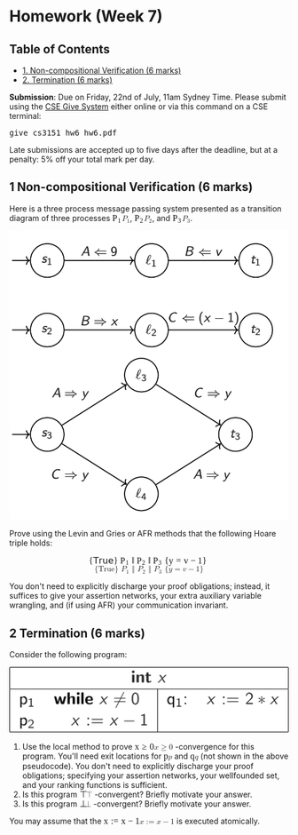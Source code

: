 <div id="content">
<h1 class="title">Homework (Week 7)</h1>
<div id="table-of-contents">
<h2>Table of Contents</h2>
<div id="text-table-of-contents">
<ul>
<li><a href="#org3cf9911">1. Non-compositional Verification (6 marks)</a></li>
<li><a href="#org8583e38">2. Termination (6 marks)</a></li>
</ul>
</div>
</div>
<p>
<b>Submission</b>: Due on Friday, 22nd of July, 11am Sydney Time. Please submit using the <a href="https://cgi.cse.unsw.edu.au/~give/Student/give.php">CSE Give System</a> either online or via this command on a CSE terminal:
</p>

<div class="org-src-container">
<pre class="src src-sh">give cs3151 hw6 hw6.pdf
</pre>
</div>

<p>
Late submissions are accepted up to five days after the deadline, but
at a penalty: 5% off your total mark per day.
</p>

<div id="outline-container-org3cf9911" class="outline-2">
<h2 id="org3cf9911"><span class="section-number-2">1</span> Non-compositional Verification (6 marks)</h2>
<div class="outline-text-2" id="text-1">
<p>
Here is a three process message passing system presented as a
transition diagram of three processes <span class="MathJax_Preview" style="color: inherit; display: none;"></span><span class="MathJax" id="MathJax-Element-1-Frame" tabindex="0" style="position: relative;" data-mathml="<math xmlns=&quot;http://www.w3.org/1998/Math/MathML&quot;><msub><mi>P</mi><mn>1</mn></msub></math>" role="presentation"><nobr aria-hidden="true"><span class="math" id="MathJax-Span-1" style="width: 1.234em; display: inline-block;"><span style="display: inline-block; position: relative; width: 1.037em; height: 0px; font-size: 116%;"><span style="position: absolute; clip: rect(1.53em, 1001.04em, 2.613em, -999.998em); top: -2.313em; left: 0em;"><span class="mrow" id="MathJax-Span-2"><span class="msubsup" id="MathJax-Span-3"><span style="display: inline-block; position: relative; width: 1.037em; height: 0px;"><span style="position: absolute; clip: rect(3.204em, 1000.59em, 4.14em, -999.998em); top: -3.988em; left: 0em;"><span class="mi" id="MathJax-Span-4" style="font-family: STIXGeneral-Italic;">P</span><span style="display: inline-block; width: 0px; height: 3.993em;"></span></span><span style="position: absolute; top: -3.84em; left: 0.594em;"><span class="mn" id="MathJax-Span-5" style="font-size: 70.7%; font-family: STIXGeneral-Regular;">1</span><span style="display: inline-block; width: 0px; height: 3.993em;"></span></span></span></span></span><span style="display: inline-block; width: 0px; height: 2.318em;"></span></span></span><span style="display: inline-block; overflow: hidden; vertical-align: -0.226em; border-left: 0px solid; width: 0px; height: 1.031em;"></span></span></nobr><span class="MJX_Assistive_MathML" role="presentation"><math xmlns="http://www.w3.org/1998/Math/MathML"><msub><mi>P</mi><mn>1</mn></msub></math></span></span><script type="math/tex" id="MathJax-Element-1">P_1</script>, <span class="MathJax_Preview" style="color: inherit; display: none;"></span><span class="MathJax" id="MathJax-Element-2-Frame" tabindex="0" style="position: relative;" data-mathml="<math xmlns=&quot;http://www.w3.org/1998/Math/MathML&quot;><msub><mi>P</mi><mn>2</mn></msub></math>" role="presentation"><nobr aria-hidden="true"><span class="math" id="MathJax-Span-6" style="width: 1.234em; display: inline-block;"><span style="display: inline-block; position: relative; width: 1.037em; height: 0px; font-size: 116%;"><span style="position: absolute; clip: rect(1.53em, 1001.04em, 2.613em, -999.998em); top: -2.313em; left: 0em;"><span class="mrow" id="MathJax-Span-7"><span class="msubsup" id="MathJax-Span-8"><span style="display: inline-block; position: relative; width: 1.037em; height: 0px;"><span style="position: absolute; clip: rect(3.204em, 1000.59em, 4.14em, -999.998em); top: -3.988em; left: 0em;"><span class="mi" id="MathJax-Span-9" style="font-family: STIXGeneral-Italic;">P</span><span style="display: inline-block; width: 0px; height: 3.993em;"></span></span><span style="position: absolute; top: -3.84em; left: 0.594em;"><span class="mn" id="MathJax-Span-10" style="font-size: 70.7%; font-family: STIXGeneral-Regular;">2</span><span style="display: inline-block; width: 0px; height: 3.993em;"></span></span></span></span></span><span style="display: inline-block; width: 0px; height: 2.318em;"></span></span></span><span style="display: inline-block; overflow: hidden; vertical-align: -0.226em; border-left: 0px solid; width: 0px; height: 1.031em;"></span></span></nobr><span class="MJX_Assistive_MathML" role="presentation"><math xmlns="http://www.w3.org/1998/Math/MathML"><msub><mi>P</mi><mn>2</mn></msub></math></span></span><script type="math/tex" id="MathJax-Element-2">P_2</script>, and <span class="MathJax_Preview" style="color: inherit; display: none;"></span><span class="MathJax" id="MathJax-Element-3-Frame" tabindex="0" style="position: relative;" data-mathml="<math xmlns=&quot;http://www.w3.org/1998/Math/MathML&quot;><msub><mi>P</mi><mn>3</mn></msub></math>" role="presentation"><nobr aria-hidden="true"><span class="math" id="MathJax-Span-11" style="width: 1.234em; display: inline-block;"><span style="display: inline-block; position: relative; width: 1.037em; height: 0px; font-size: 116%;"><span style="position: absolute; clip: rect(1.53em, 1001.04em, 2.613em, -999.998em); top: -2.313em; left: 0em;"><span class="mrow" id="MathJax-Span-12"><span class="msubsup" id="MathJax-Span-13"><span style="display: inline-block; position: relative; width: 1.037em; height: 0px;"><span style="position: absolute; clip: rect(3.204em, 1000.59em, 4.14em, -999.998em); top: -3.988em; left: 0em;"><span class="mi" id="MathJax-Span-14" style="font-family: STIXGeneral-Italic;">P</span><span style="display: inline-block; width: 0px; height: 3.993em;"></span></span><span style="position: absolute; top: -3.84em; left: 0.594em;"><span class="mn" id="MathJax-Span-15" style="font-size: 70.7%; font-family: STIXGeneral-Regular;">3</span><span style="display: inline-block; width: 0px; height: 3.993em;"></span></span></span></span></span><span style="display: inline-block; width: 0px; height: 2.318em;"></span></span></span><span style="display: inline-block; overflow: hidden; vertical-align: -0.226em; border-left: 0px solid; width: 0px; height: 1.089em;"></span></span></nobr><span class="MJX_Assistive_MathML" role="presentation"><math xmlns="http://www.w3.org/1998/Math/MathML"><msub><mi>P</mi><mn>3</mn></msub></math></span></span><script type="math/tex" id="MathJax-Element-3">P_3</script>.
</p>


<div class="figure">
<p><img src="DV_demand1.png" alt="hw6.png">
</p>
</div>

<p>
Prove using the Levin and Gries or AFR methods that the following Hoare triple holds:
</p>

<p>
<span class="MathJax_Preview" style="color: inherit; display: none;"></span><div class="MathJax_Display" style="text-align: center;"><span class="MathJax" id="MathJax-Element-4-Frame" tabindex="0" style="text-align: center; position: relative;" data-mathml="<math xmlns=&quot;http://www.w3.org/1998/Math/MathML&quot; display=&quot;block&quot;><mo fence=&quot;false&quot; stretchy=&quot;false&quot;>{</mo><mrow class=&quot;MJX-TeXAtom-ORD&quot;><mtext mathvariant=&quot;sans-serif&quot;>True</mtext></mrow><mo fence=&quot;false&quot; stretchy=&quot;false&quot;>}</mo><mtext>&amp;#xA0;</mtext><msub><mi>P</mi><mn>1</mn></msub><mtext>&amp;#xA0;</mtext><mo fence=&quot;false&quot; stretchy=&quot;false&quot;>&amp;#x2016;</mo><mtext>&amp;#xA0;</mtext><msub><mi>P</mi><mn>2</mn></msub><mtext>&amp;#xA0;</mtext><mo fence=&quot;false&quot; stretchy=&quot;false&quot;>&amp;#x2016;</mo><mtext>&amp;#xA0;</mtext><msub><mi>P</mi><mn>3</mn></msub><mtext>&amp;#xA0;</mtext><mo fence=&quot;false&quot; stretchy=&quot;false&quot;>{</mo><mi>y</mi><mo>=</mo><mi>v</mi><mo>&amp;#x2212;</mo><mn>1</mn><mo fence=&quot;false&quot; stretchy=&quot;false&quot;>}</mo></math>" role="presentation"><nobr aria-hidden="true"><span class="math" id="MathJax-Span-16" style="width: 15.52em; display: inline-block;"><span style="display: inline-block; position: relative; width: 13.352em; height: 0px; font-size: 116%;"><span style="position: absolute; clip: rect(1.579em, 1013.25em, 2.761em, -999.998em); top: -2.411em; left: 0em;"><span class="mrow" id="MathJax-Span-17"><span class="mo" id="MathJax-Span-18" style="font-family: STIXGeneral-Regular;">{</span><span class="texatom" id="MathJax-Span-19"><span class="mrow" id="MathJax-Span-20"><span class="mtext" id="MathJax-Span-21" style="font-family: STIXGeneral-Regular;">𝖳𝗋𝗎𝖾</span></span></span><span class="mo" id="MathJax-Span-22" style="font-family: STIXGeneral-Regular;">}</span><span class="mtext" id="MathJax-Span-23" style="font-family: STIXGeneral-Regular;">&nbsp;</span><span class="msubsup" id="MathJax-Span-24"><span style="display: inline-block; position: relative; width: 1.037em; height: 0px;"><span style="position: absolute; clip: rect(3.204em, 1000.59em, 4.14em, -999.998em); top: -3.988em; left: 0em;"><span class="mi" id="MathJax-Span-25" style="font-family: STIXGeneral-Italic;">P</span><span style="display: inline-block; width: 0px; height: 3.993em;"></span></span><span style="position: absolute; top: -3.84em; left: 0.594em;"><span class="mn" id="MathJax-Span-26" style="font-size: 70.7%; font-family: STIXGeneral-Regular;">1</span><span style="display: inline-block; width: 0px; height: 3.993em;"></span></span></span></span><span class="mtext" id="MathJax-Span-27" style="font-family: STIXGeneral-Regular;">&nbsp;</span><span class="mo" id="MathJax-Span-28" style="font-family: STIXGeneral-Regular;">‖</span><span class="mtext" id="MathJax-Span-29" style="font-family: STIXGeneral-Regular;">&nbsp;</span><span class="msubsup" id="MathJax-Span-30"><span style="display: inline-block; position: relative; width: 1.037em; height: 0px;"><span style="position: absolute; clip: rect(3.204em, 1000.59em, 4.14em, -999.998em); top: -3.988em; left: 0em;"><span class="mi" id="MathJax-Span-31" style="font-family: STIXGeneral-Italic;">P</span><span style="display: inline-block; width: 0px; height: 3.993em;"></span></span><span style="position: absolute; top: -3.84em; left: 0.594em;"><span class="mn" id="MathJax-Span-32" style="font-size: 70.7%; font-family: STIXGeneral-Regular;">2</span><span style="display: inline-block; width: 0px; height: 3.993em;"></span></span></span></span><span class="mtext" id="MathJax-Span-33" style="font-family: STIXGeneral-Regular;">&nbsp;</span><span class="mo" id="MathJax-Span-34" style="font-family: STIXGeneral-Regular;">‖</span><span class="mtext" id="MathJax-Span-35" style="font-family: STIXGeneral-Regular;">&nbsp;</span><span class="msubsup" id="MathJax-Span-36"><span style="display: inline-block; position: relative; width: 1.037em; height: 0px;"><span style="position: absolute; clip: rect(3.204em, 1000.59em, 4.14em, -999.998em); top: -3.988em; left: 0em;"><span class="mi" id="MathJax-Span-37" style="font-family: STIXGeneral-Italic;">P</span><span style="display: inline-block; width: 0px; height: 3.993em;"></span></span><span style="position: absolute; top: -3.84em; left: 0.594em;"><span class="mn" id="MathJax-Span-38" style="font-size: 70.7%; font-family: STIXGeneral-Regular;">3</span><span style="display: inline-block; width: 0px; height: 3.993em;"></span></span></span></span><span class="mtext" id="MathJax-Span-39" style="font-family: STIXGeneral-Regular;">&nbsp;</span><span class="mo" id="MathJax-Span-40" style="font-family: STIXGeneral-Regular;">{</span><span class="mi" id="MathJax-Span-41" style="font-family: STIXGeneral-Italic;">y</span><span class="mo" id="MathJax-Span-42" style="font-family: STIXGeneral-Regular; padding-left: 0.298em;">=</span><span class="mi" id="MathJax-Span-43" style="font-family: STIXGeneral-Italic; padding-left: 0.298em;">v</span><span class="mo" id="MathJax-Span-44" style="font-family: STIXGeneral-Regular; padding-left: 0.249em;">−</span><span class="mn" id="MathJax-Span-45" style="font-family: STIXGeneral-Regular; padding-left: 0.249em;">1</span><span class="mo" id="MathJax-Span-46" style="font-family: STIXGeneral-Regular;">}</span></span><span style="display: inline-block; width: 0px; height: 2.416em;"></span></span></span><span style="display: inline-block; overflow: hidden; vertical-align: -0.283em; border-left: 0px solid; width: 0px; height: 1.146em;"></span></span></nobr><span class="MJX_Assistive_MathML MJX_Assistive_MathML_Block" role="presentation"><math xmlns="http://www.w3.org/1998/Math/MathML" display="block"><mo fence="false" stretchy="false">{</mo><mrow class="MJX-TeXAtom-ORD"><mtext mathvariant="sans-serif">True</mtext></mrow><mo fence="false" stretchy="false">}</mo><mtext>&nbsp;</mtext><msub><mi>P</mi><mn>1</mn></msub><mtext>&nbsp;</mtext><mo fence="false" stretchy="false">‖</mo><mtext>&nbsp;</mtext><msub><mi>P</mi><mn>2</mn></msub><mtext>&nbsp;</mtext><mo fence="false" stretchy="false">‖</mo><mtext>&nbsp;</mtext><msub><mi>P</mi><mn>3</mn></msub><mtext>&nbsp;</mtext><mo fence="false" stretchy="false">{</mo><mi>y</mi><mo>=</mo><mi>v</mi><mo>−</mo><mn>1</mn><mo fence="false" stretchy="false">}</mo></math></span></span></div><script type="math/tex; mode=display" id="MathJax-Element-4"> \{ \textsf{True} \}\ P_1\ \|\ P_2\ \|\ P_3\ \{ y = v - 1 \}</script>
</p>

<p>
You don't need to explicitly discharge your proof obligations;
instead, it suffices to give your assertion networks, your extra
auxiliary variable wrangling, and (if using AFR) your communication
invariant.
</p>
</div>
</div>

<div id="outline-container-org8583e38" class="outline-2">
<h2 id="org8583e38"><span class="section-number-2">2</span> Termination (6 marks)</h2>
<div class="outline-text-2" id="text-2">
<p>
Consider the following program:
</p>


<div class="figure">
<p><img src="DV_demand2.png" alt="hw6term.png">
</p>
</div>

<ol class="org-ol">
<li>Use the local method to prove <span class="MathJax_Preview" style="color: inherit; display: none;"></span><span class="MathJax" id="MathJax-Element-5-Frame" tabindex="0" data-mathml="<math xmlns=&quot;http://www.w3.org/1998/Math/MathML&quot;><mi>x</mi><mo>&amp;#x2265;</mo><mn>0</mn></math>" role="presentation" style="position: relative;"><nobr aria-hidden="true"><span class="math" id="MathJax-Span-47" style="width: 2.515em; display: inline-block;"><span style="display: inline-block; position: relative; width: 2.17em; height: 0px; font-size: 116%;"><span style="position: absolute; clip: rect(1.48em, 1002.17em, 2.564em, -999.998em); top: -2.313em; left: 0em;"><span class="mrow" id="MathJax-Span-48"><span class="mi" id="MathJax-Span-49" style="font-family: STIXGeneral-Italic;">x<span style="display: inline-block; overflow: hidden; height: 1px; width: 0.002em;"></span></span><span class="mo" id="MathJax-Span-50" style="font-family: STIXGeneral-Regular; padding-left: 0.298em;">≥</span><span class="mn" id="MathJax-Span-51" style="font-family: STIXGeneral-Regular; padding-left: 0.298em;">0</span></span><span style="display: inline-block; width: 0px; height: 2.318em;"></span></span></span><span style="display: inline-block; overflow: hidden; vertical-align: -0.169em; border-left: 0px solid; width: 0px; height: 1.031em;"></span></span></nobr><span class="MJX_Assistive_MathML" role="presentation"><math xmlns="http://www.w3.org/1998/Math/MathML"><mi>x</mi><mo>≥</mo><mn>0</mn></math></span></span><script type="math/tex" id="MathJax-Element-5">x \ge 0</script> -convergence
for this program.
You'll need exit locations for <span class="MathJax_Preview" style="color: inherit; display: none;"></span><span class="MathJax" id="MathJax-Element-6-Frame" tabindex="0" data-mathml="<math xmlns=&quot;http://www.w3.org/1998/Math/MathML&quot;><mi>p</mi></math>" role="presentation" style="position: relative;"><nobr aria-hidden="true"><span class="math" id="MathJax-Span-52" style="width: 0.594em; display: inline-block;"><span style="display: inline-block; position: relative; width: 0.495em; height: 0px; font-size: 116%;"><span style="position: absolute; clip: rect(1.727em, 1000.45em, 2.663em, -999.998em); top: -2.313em; left: 0em;"><span class="mrow" id="MathJax-Span-53"><span class="mi" id="MathJax-Span-54" style="font-family: STIXGeneral-Italic;">p</span></span><span style="display: inline-block; width: 0px; height: 2.318em;"></span></span></span><span style="display: inline-block; overflow: hidden; vertical-align: -0.283em; border-left: 0px solid; width: 0px; height: 0.86em;"></span></span></nobr><span class="MJX_Assistive_MathML" role="presentation"><math xmlns="http://www.w3.org/1998/Math/MathML"><mi>p</mi></math></span></span><script type="math/tex" id="MathJax-Element-6">p</script> and <span class="MathJax_Preview" style="color: inherit; display: none;"></span><span class="MathJax" id="MathJax-Element-7-Frame" tabindex="0" data-mathml="<math xmlns=&quot;http://www.w3.org/1998/Math/MathML&quot;><mi>q</mi></math>" role="presentation" style="position: relative;"><nobr aria-hidden="true"><span class="math" id="MathJax-Span-55" style="width: 0.594em; display: inline-block;"><span style="display: inline-block; position: relative; width: 0.495em; height: 0px; font-size: 116%;"><span style="position: absolute; clip: rect(1.727em, 1000.5em, 2.663em, -999.998em); top: -2.313em; left: 0em;"><span class="mrow" id="MathJax-Span-56"><span class="mi" id="MathJax-Span-57" style="font-family: STIXGeneral-Italic;">q</span></span><span style="display: inline-block; width: 0px; height: 2.318em;"></span></span></span><span style="display: inline-block; overflow: hidden; vertical-align: -0.283em; border-left: 0px solid; width: 0px; height: 0.86em;"></span></span></nobr><span class="MJX_Assistive_MathML" role="presentation"><math xmlns="http://www.w3.org/1998/Math/MathML"><mi>q</mi></math></span></span><script type="math/tex" id="MathJax-Element-7">q</script> (not shown in the above pseudocode).
You don't need to explicitly discharge your proof obligations;
specifying your assertion networks, your wellfounded set,
and your ranking functions is sufficient.</li>
<li>Is this program <span class="MathJax_Preview" style="color: inherit; display: none;"></span><span class="MathJax" id="MathJax-Element-8-Frame" tabindex="0" data-mathml="<math xmlns=&quot;http://www.w3.org/1998/Math/MathML&quot;><mi mathvariant=&quot;normal&quot;>&amp;#x22A4;</mi></math>" role="presentation" style="position: relative;"><nobr aria-hidden="true"><span class="math" id="MathJax-Span-58" style="width: 0.889em; display: inline-block;"><span style="display: inline-block; position: relative; width: 0.741em; height: 0px; font-size: 116%;"><span style="position: absolute; clip: rect(1.53em, 1000.69em, 2.466em, -999.998em); top: -2.313em; left: 0em;"><span class="mrow" id="MathJax-Span-59"><span class="mi" id="MathJax-Span-60" style="font-family: STIXGeneral-Regular;">⊤</span></span><span style="display: inline-block; width: 0px; height: 2.318em;"></span></span></span><span style="display: inline-block; overflow: hidden; vertical-align: -0.054em; border-left: 0px solid; width: 0px; height: 0.86em;"></span></span></nobr><span class="MJX_Assistive_MathML" role="presentation"><math xmlns="http://www.w3.org/1998/Math/MathML"><mi mathvariant="normal">⊤</mi></math></span></span><script type="math/tex" id="MathJax-Element-8">\top</script> -convergent? Briefly motivate your answer.</li>
<li>Is this program <span class="MathJax_Preview" style="color: inherit; display: none;"></span><span class="MathJax" id="MathJax-Element-9-Frame" tabindex="0" data-mathml="<math xmlns=&quot;http://www.w3.org/1998/Math/MathML&quot;><mi mathvariant=&quot;normal&quot;>&amp;#x22A5;</mi></math>" role="presentation" style="position: relative;"><nobr aria-hidden="true"><span class="math" id="MathJax-Span-61" style="width: 0.741em; display: inline-block;"><span style="display: inline-block; position: relative; width: 0.643em; height: 0px; font-size: 116%;"><span style="position: absolute; clip: rect(1.53em, 1000.59em, 2.466em, -999.998em); top: -2.313em; left: 0em;"><span class="mrow" id="MathJax-Span-62"><span class="mi" id="MathJax-Span-63" style="font-family: STIXGeneral-Regular;">⊥</span></span><span style="display: inline-block; width: 0px; height: 2.318em;"></span></span></span><span style="display: inline-block; overflow: hidden; vertical-align: -0.054em; border-left: 0px solid; width: 0px; height: 0.86em;"></span></span></nobr><span class="MJX_Assistive_MathML" role="presentation"><math xmlns="http://www.w3.org/1998/Math/MathML"><mi mathvariant="normal">⊥</mi></math></span></span><script type="math/tex" id="MathJax-Element-9">\bot</script> -convergent? Briefly motivate your answer.</li>
</ol>

<p>
You may assume that the <span class="MathJax_Preview" style="color: inherit; display: none;"></span><span class="MathJax" id="MathJax-Element-10-Frame" tabindex="0" data-mathml="<math xmlns=&quot;http://www.w3.org/1998/Math/MathML&quot;><mi>x</mi><mo>:=</mo><mi>x</mi><mo>&amp;#x2212;</mo><mn>1</mn></math>" role="presentation" style="position: relative;"><nobr aria-hidden="true"><span class="math" id="MathJax-Span-64" style="width: 4.633em; display: inline-block;"><span style="display: inline-block; position: relative; width: 3.993em; height: 0px; font-size: 116%;"><span style="position: absolute; clip: rect(1.48em, 1003.89em, 2.613em, -999.998em); top: -2.313em; left: 0em;"><span class="mrow" id="MathJax-Span-65"><span class="mi" id="MathJax-Span-66" style="font-family: STIXGeneral-Italic;">x<span style="display: inline-block; overflow: hidden; height: 1px; width: 0.002em;"></span></span><span class="mo" id="MathJax-Span-67" style="font-family: STIXGeneral-Regular; padding-left: 0.298em;">:<span style="font-family: STIXGeneral-Regular; font-style: normal; font-weight: normal;">=</span></span><span class="mi" id="MathJax-Span-68" style="font-family: STIXGeneral-Italic; padding-left: 0.298em;">x<span style="display: inline-block; overflow: hidden; height: 1px; width: 0.002em;"></span></span><span class="mo" id="MathJax-Span-69" style="font-family: STIXGeneral-Regular; padding-left: 0.249em;">−</span><span class="mn" id="MathJax-Span-70" style="font-family: STIXGeneral-Regular; padding-left: 0.249em;">1</span></span><span style="display: inline-block; width: 0px; height: 2.318em;"></span></span></span><span style="display: inline-block; overflow: hidden; vertical-align: -0.226em; border-left: 0px solid; width: 0px; height: 1.089em;"></span></span></nobr><span class="MJX_Assistive_MathML" role="presentation"><math xmlns="http://www.w3.org/1998/Math/MathML"><mi>x</mi><mo>:=</mo><mi>x</mi><mo>−</mo><mn>1</mn></math></span></span><script type="math/tex" id="MathJax-Element-10">x := x - 1</script> is executed atomically.
</p>
</div>
</div>
</div>